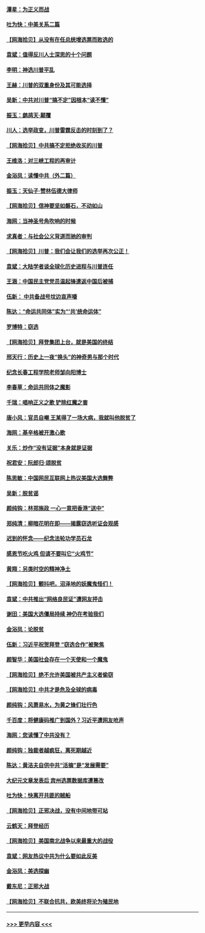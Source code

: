 #### [潭星：为正义而战](../pages/nsc993/n12600926.md?t=12080451) 
#### [吐为快：中美关系二篇](../pages/nsc993/n12600908.md?t=12080451) 
#### [【网海拾贝】从没有在任总统增选票而败选的](../pages/nsc993/n12600435.md?t=12080451) 
#### [袁斌：值得反川人士深思的十个问题](../pages/nsc993/n12600332.md?t=12080451) 
#### [李明：神选川普平乱](../pages/nsc993/n12599751.md?t=12080451) 
#### [王赫：川普的双重身份及其可能选择](../pages/nsc993/n12599723.md?t=12080451) 
#### [吴新：中共对川普“搞不定”因根本“读不懂”](../pages/nsc993/n12599502.md?t=12080451) 
#### [振玉：鹧鸪天‧颠覆](../pages/nsc993/n12599494.md?t=12080451) 
#### [川人：选举政变，川普雷霆反击的时刻到了？](../pages/nsc993/n12599291.md?t=12080451) 
#### [【网海拾贝】中共搞不定拒绝收买的川普](../pages/nsc993/n12598955.md?t=12080451) 
#### [王维洛：对三峡工程的再审计](../pages/nsc993/n12598436.md?t=12080451) 
#### [金浴凤：读懂中共（外二篇）](../pages/nsc993/n12597943.md?t=12080451) 
#### [振玉：天仙子‧赞林伍德大律师](../pages/nsc993/n12597929.md?t=12080451) 
#### [【网海拾贝】信神要坚如磐石，不动如山](../pages/nsc993/n12597901.md?t=12080451) 
#### [海网：当神圣号角吹响的时候](../pages/nsc993/n12595891.md?t=12080451) 
#### [求真者：与社会公义背道而驰的审判](../pages/nsc993/n12595868.md?t=12080451) 
#### [【网海拾贝】川普：我们会让我们的选举再次公正！](../pages/nsc993/n12594930.md?t=12080451) 
#### [袁斌：大陆学者谈全球化历史进程与川普连任](../pages/nsc993/n12594690.md?t=12080451) 
#### [王涵：中国民主党党员温起锋遣返中国后被捕](../pages/nsc993/n12594540.md?t=12080451) 
#### [伍新： 中共备战号坟边哀声嚎](../pages/nsc993/n12593086.md?t=12080451) 
#### [陈达：“命运共同体”实为“‘共’统命运体”](../pages/nsc993/n12590865.md?t=12080451) 
#### [罗博特：窃选](../pages/nsc993/n12590619.md?t=12080451) 
#### [【网海拾贝】拜登集团上台，就是美国的终结](../pages/nsc993/n12589725.md?t=12080451) 
#### [邢天行：历史上一夜“换头”的神奇男与那个时代](../pages/nsc993/n12589424.md?t=12080451) 
#### [纪念长春工程学院老师邹向阳博士](../pages/nsc993/n12585390.md?t=12080451) 
#### [李春草：命运共同体之魔影](../pages/nsc993/n12585026.md?t=12080451) 
#### [千瑞：唱响正义之歌 铲除红魔之害](../pages/nsc993/n12585002.md?t=12080451) 
#### [唐小风：官员自嘲 王某得了一场大病，我就叫他脱贫了](../pages/nsc993/n12584981.md?t=12080451) 
#### [海网：基辛格被开激心歌](../pages/nsc993/n12584946.md?t=12080451) 
#### [关乐：炒作“没有证据”本身就是证据](../pages/nsc993/n12583146.md?t=12080451) 
#### [祝君安：阮郎归‧颂脱贫](../pages/nsc993/n12583119.md?t=12080451) 
#### [陈思敏：中国网民互联网上热议美国大选舞弊](../pages/nsc993/n12582845.md?t=12080451) 
#### [吴新：脱贫谣](../pages/nsc993/n12580839.md?t=12080451) 
#### [颜纯钩：林郑施政 一心一意把香港“送中”](../pages/nsc993/n12580805.md?t=12080451) 
#### [郑纯清：柳暗花明在即——揭露窃选听证会观感](../pages/nsc993/n12580795.md?t=12080451) 
#### [迟到的怀念——纪念法轮功学员石龙](../pages/nsc993/n12580245.md?t=12080451) 
#### [感恩节吃火鸡  但请不要叫它“火鸡节”](../pages/nsc993/n12580252.md?t=12080451) 
#### [黄翔：另类时空的精神净土](../pages/nsc993/n12578638.md?t=12080451) 
#### [【网海拾贝】颤抖吧，沼泽地的妖魔鬼怪们！](../pages/nsc993/n12578552.md?t=12080451) 
#### [袁斌：中共推出“网络良民证”遭网友抨击](../pages/nsc993/n12578511.md?t=12080451) 
#### [谢田：美国大选僵局持续 神仍在考验我们](../pages/nsc993/n12577432.md?t=12080451) 
#### [金浴凤：论脱贫](../pages/nsc993/n12576386.md?t=12080451) 
#### [伍新：习近平祝贺拜登 “窃选合作”被聚焦](../pages/nsc993/n12576358.md?t=12080451) 
#### [颜智华：美国社会存在一个天使和一个魔鬼](../pages/nsc993/n12574299.md?t=12080451) 
#### [【网海拾贝】绝不允许美国被共产主义者偷窃](../pages/nsc993/n12573396.md?t=12080451) 
#### [【网海拾贝】中共才是危及全球的病毒](../pages/nsc993/n12571204.md?t=12080451) 
#### [颜纯钩：风萧易水，为黄之锋们壮行色](../pages/nsc993/n12571487.md?t=12080451) 
#### [千百度：将健康码推广到国外？习近平遭网友呛声](../pages/nsc993/n12570808.md?t=12080451) 
#### [海网：您读懂了中共没有？](../pages/nsc993/n12570487.md?t=12080451) 
#### [颜纯钩：独裁者越疯狂，离死期越近](../pages/nsc993/n12569055.md?t=12080451) 
#### [陈达：黄洁夫自供中共“活摘”是“发展需要”](../pages/nsc993/n12568541.md?t=12080451) 
#### [大纪元文章发表后 宾州选票数据库遭篡改](../pages/nsc993/n12568105.md?t=12080451) 
#### [吐为快：快离开共匪的贼船](../pages/nsc993/n12568462.md?t=12080451) 
#### [【网海拾贝】正邪决战，没有中间地带可站](../pages/nsc993/n12568439.md?t=12080451) 
#### [云鹤天：拜登经历](../pages/nsc993/n12567294.md?t=12080451) 
#### [【网海拾贝】美国南北战争以来最重大的战役](../pages/nsc993/n12567247.md?t=12080451) 
#### [袁斌：网友热议中共为什么要如此反美](../pages/nsc993/n12567162.md?t=12080451) 
#### [金浴凤：美选探幽](../pages/nsc993/n12567147.md?t=12080451) 
#### [戴东尼：正邪大战](../pages/nsc993/n12567033.md?t=12080451) 
#### [【网海拾贝】不联合抗共，欧美终将沦为殖民地](../pages/nsc993/n12565068.md?t=12080451) 

----
#### [ >>> 更早内容 <<< ](../indexes/nsc993-earlier.md)
